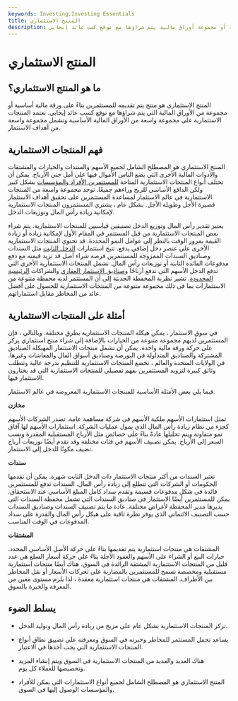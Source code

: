 ```yaml
---
keywords: Investing,Investing Essentials
title: المنتج الاستثماري
description: المنتج الاستثماري هو منتج يتم تقديمه للجمهور بناءً على ورقة مالية أساسية أو مجموعة أوراق مالية يتم شراؤها مع توقع كسب عائد إيجابي.
---
```


# المنتج الاستثماري
## ما هو المنتج الاستثماري؟

المنتج الاستثماري هو منتج يتم تقديمه للمستثمرين بناءً على ورقة مالية أساسية أو مجموعة من الأوراق المالية التي يتم شراؤها مع توقع كسب عائد إيجابي. تعتمد المنتجات الاستثمارية على مجموعة واسعة من الأوراق المالية الأساسية وتشمل مجموعة واسعة من أهداف الاستثمار.

## فهم المنتجات الاستثمارية

المنتج الاستثماري هو المصطلح الشامل لجميع الأسهم والسندات والخيارات والمشتقات والأدوات المالية الأخرى التي يضع الناس الأموال فيها على أمل جني الأرباح. يمكن أن تختلف أنواع المنتجات الاستثمارية المتاحة [للمستثمرين الأفراد والمؤسسات](/institutionalinvestor) بشكل كبير ولكن الدافع الأساسي للربح وراءهم جميعًا. توجد مجموعة واسعة من المنتجات الاستثمارية في عالم الاستثمار لمساعدة المستثمرين على تحقيق أهداف الاستثمار قصيرة الأجل وطويلة الأجل. بشكل عام ، يشتري المستثمرون المنتجات الاستثمارية لإمكانية زيادة رأس المال وتوزيعات الدخل.

يعتبر تقدير رأس المال وتوزيع الدخل تصنيفين قياسيين للمنتجات الاستثمارية. يتم شراء بعض المنتجات الاستثمارية من قبل المستثمر في المقام الأول لإمكانية زيادة أو زيادة القيمة بمرور الوقت بالنظر إلى عوامل النمو المحددة. قد تحتوي المنتجات الاستثمارية الأخرى على عنصر دخل إضافي يدفع. تتيح استثمارات [الدخل الثابت](/fixedincome) مثل السندات وصناديق السندات الممزوجة للمستثمرين فرصة شراء أصل قد تزيد قيمته مع دفع مدفوعات الفائدة الثابتة أو توزيعات رأس المال. تشمل المنتجات الاستثمارية الأخرى التي تدفع الدخل الأسهم التي تدفع أرباحًا [وصناديق الاستثمار العقاري](/reit) والشراكات [الرئيسية المحدودة](/mlp). تشير نظرية المحفظة الحديثة إلى أن المستثمر لديه محفظة متنوعة من الاستثمارات بما في ذلك مجموعة متنوعة من المنتجات الاستثمارية للحصول على أفضل عائد من المخاطر مقابل استثماراتهم.

## أمثلة على المنتجات الاستثمارية

في سوق الاستثمار ، يمكن هيكلة المنتجات الاستثمارية بطرق مختلفة. وبالتالي ، فإن المستثمرين لديهم مجموعة متنوعة من الخيارات بالإضافة إلى شراء منتج استثماري يركز على حركة ورقة مالية واحدة. يمكن أن تشمل منتجات الاستثمار المهيكلة الصناديق المشتركة والصناديق المتداولة في البورصة وصناديق أسواق المال والمعاشات وغيرها. في الولايات المتحدة والعالم ، تخضع المنتجات الاستثمارية للتنظيم بدرجة عالية وتتطلب وثائق كبيرة لتزويد المستثمرين بفهم تفصيلي للمنتجات الاستثمارية التي قد يختارون الاستثمار فيها.

فيما يلي بعض الأمثلة الأساسية للمنتجات الاستثمارية المعروضة في عالم الاستثمار.

**مخازن**

تمثل استثمارات الأسهم ملكية الأسهم في شركة مساهمة عامة. تصدر الشركات الأسهم كجزء من نظام زيادة رأس المال الذي يمول عمليات الشركة. استثمارات الأسهم لها آفاق نمو متفاوتة ويتم تحليلها عادةً بناءً على خصائص مثل الأرباح المستقبلية المقدرة ونسب السعر إلى الأرباح. يمكن تصنيف الأسهم في فئات مختلفة وقد تقدم أيضًا توزيعات أرباح تضيف مكونًا للدخل إلى الاستثمار.

**سندات**

تعتبر السندات من أكثر منتجات الاستثمار ذات الدخل الثابت شهرة. يمكن أن تقدمها الحكومات أو الشركات التي تتطلع إلى زيادة رأس المال. السندات تدفع للمستثمرين فائدة في شكل مدفوعات قسيمة وتقدم سداد كامل المبلغ الأساسي عند الاستحقاق. يمكن للمستثمرين أيضًا الاستثمار في صناديق السندات التي تشمل محفظة السندات التي يديرها مدير المحفظة لأغراض مختلفة. عادة ما يتم تصنيف السندات وصناديق السندات حسب التصنيف الائتماني الذي يوفر نظرة ثاقبة على هيكل رأس المال والقدرة على سداد المدفوعات في الوقت المناسب.

**المشتقات**

المشتقات هي منتجات استثمارية يتم تقديمها بناءً على حركة الأصل الأساسي المحدد. خيارات البيع أو الشراء على الأسهم والعقود الآجلة بناءً على حركة أسعار السلع هي عدد قليل من المنتجات الاستثمارية المشتقة الرائدة في السوق. هناك أيضًا منتجات استثمارية مستقبلية ومخصصة تسمح للمستثمرين بالمضاربة على تحركات الأسعار أو نقل المخاطر بين الأطراف. المشتقات هي منتجات استثمارية معقدة ، لذا يلزم مستوى معين من المعرفة والخبرة بالسوق.

## يسلط الضوء

- تركز المنتجات الاستثمارية بشكل عام على مزيج من زيادة رأس المال وتوليد الدخل.

- يساعد تحمل المستثمر للمخاطر وخبرته في السوق ومعرفته على تضييق نطاق أنواع المنتجات الاستثمارية التي يجب أخذها في الاعتبار.

- هناك العديد والعديد من المنتجات الاستثمارية في السوق ويتم إنشاء المزيد وتخصيصها للعملاء كل يوم.

- المنتج الاستثماري هو المصطلح الشامل لجميع أنواع الاستثمارات التي يمكن للأفراد والمؤسسات الوصول إليها في السوق.

